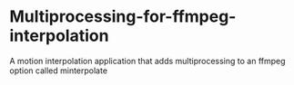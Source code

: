 # Multiprocessing-for-ffmpeg-interpolation
A motion interpolation application that adds multiprocessing to an ffmpeg option called minterpolate
